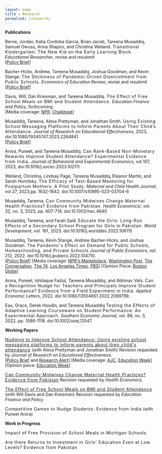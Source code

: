 ```yaml
---
layout: page
title : Research 
permalink: /research/
---
```


<div class="manual-post">
  
  <div class="manual sectionTitle"><strong>Publications</strong><br></div>


  <p> <div class="manual-content">
  Berne, Jordan, Katia Cordoba Garcia, Brian Jacob, Tareena Musaddiq, Samuel Owusu, Anna Shapiro, and Christina Weiland. <span style="letter-spacing: 1px !important;font-weight: 400">Transitional Kindergarten: The New Kid on the Early Learning Block.</span> <i>Educational Researcher</i>, revise and resubmit
  <br>
  [<a href="https://edpolicy.umich.edu/research/epi-policy-briefs/michigan-transitional-kindergarten-first-look-program-reach-and-features">Policy Brief</a>]
  </div>
  </p>

  <p> <div class="manual-content">
  Bacher-Hicks, Andrew, Tareena Musaddiq, Joshua Goodman, and Kevin Stange. <span style="letter-spacing: 1px !important;font-weight: 400">The Stickiness of Pandemic-Driven Disenrollment from Public Schools.</span> <i>Economics of Education Review</i>, revise and resubmit
  <br>
  [<a href="/files/pandemic-disenrollment_policy-brief.pdf">Policy Brief</a>]
  </div>
  </p>

  <p> <div class="manual-content">
  Davis, Will, Dan Kriesman, and Tareena Musaddiq. <span style="letter-spacing: 1px !important;font-weight: 400">The Effect of Free School Meals on BMI and Student Attendance.</span> <i>Education Finance and Policy</i>, forthcoming.
  <br>
  [Media coverage: <a href="https://kjzz.org/content/639969/arizona-provision-could-result-free-lunches-students">NPR</a>, 
   <a href="https://www.chalkbeat.org/posts/us/2018/05/04/free-school-lunch-for-all-meant-to-reduce-stigma-may-also-keep-students-healthier/">Chalkbeat</a>]
  </div>
  </p>

  <p> <div class="manual-content">
  Musaddiq, Tareena, Alexa Prettyman, and Jonathan Smith. <span style="letter-spacing: 1px !important;font-weight: 400">Using Existing School Messaging Platforms to Inform Parents About Their Child’s Attendance.</span> <i>Journal of Research on Educational Effectiveness</i>, 2023, doi:10.1080/19345747.2023.2264841
  <br>
  [<a href="https://gpl.gsu.edu/publications/school-attendance/">Policy Brief</a>]
  </div>
  </p>

  <p> <div class="manual-content">
  Arora, Puneet, and Tareena Musaddiq. <span style="letter-spacing: 1px !important;font-weight: 400">Can Rank-Based Non-Monetary Rewards Improve Student Attendance? Experimental Evidence from India.</span> <i>Journal of Behavioral and Experimental Economics</i>, vol 107, 2023, doi:10.1016/j.socec.2023.102111
  </div>
  </p>

  <p> <div class="manual-content">
  Weiland, Christina, Lindsay Page, Tareena Musaddiq, Eleanor Martin, and Sarah Homitsky. <span style="letter-spacing: 1px !important;font-weight: 400">The Efficacy of Text-Based Mentoring for Postpartum Mothers: A Pilot Study.</span> <i>Maternal and Child Health Journal</i>, vol 27, 2023,pp. 1632-1642. doi:10.1007/s10995-023-03704-6
  </div>
  </p>

  <p> <div class="manual-content">
  Musaddiq, Tareena. <span style="letter-spacing: 1px !important;font-weight: 400">Can Community Midwives Change Maternal Health Practices? Evidence from Pakistan.</span> <i>Health Economics</i>/, vol. 32, no. 3, 2023, pp. 607-714. doi:10.1002/hec.4640
  </div>
  </p>

  <p> <div class="manual-content">
  Musaddiq, Tareena, and Farah Said. <span style="letter-spacing: 1px !important;font-weight: 400">Educate the Girls: Long-Run Effects of a Secondary School Program for Girls in Pakistan.</span> <i>World Development</i>, vol. 161, 2023. doi:10.1016/j.worlddev.2022.106115
  </div>
  </p>

  <p> <div class="manual-content">
  Musaddiq, Tareena, Kevin Stange, Andrew Bacher-Hicks, and Joshua Goodman. <span style="letter-spacing: 1px !important;font-weight: 400">The Pandemic's Effect on Demand for Public Schools, Homeschooling, and Private Schools</span> <i>Journal of Public Economics</i>, vol. 212, 2022. doi:10.1016/j.jpubeco.2022.104710.
  <br>
  [<a href="/files/pandemic-effect-policy-brief.pdf">Policy Brief</a>]
  [Media coverage: <a href="https://www.marketplace.org/2021/09/23/public-schools-see-fewer-enrolled-kindergartners-whered-they-go/amp/">NPR's Marketplace</a>, <a href="https://www.washingtonpost.com/education/2022/01/30/public-education-crisis-enrollment-violence/">Washington Post</a>, <a href="https://theconversation.com/4-trends-in-public-school-enrollment-due-to-covid-19-168911">The Conversation</a>, <a href="https://www.the74million.org/article/the-week-in-covid-education-policy-many-parents-dont-plan-on-vaccinating-young-kids-schools-without-mask-policies-three-times-more-likely-to-see-outbreaks-more/">The 74</a>, <a href="https://www.latimes.com/world-nation/story/2022-04-18/homeschooling-surge-continues-despite-schools-reopening">Los Angeles Times</a>, <a href="https://www.pbs.org/newshour/education/as-u-s-schools-reopen-many-families-continue-to-opt-for-homeschooling">PBS</a>]
  [Opinion Piece: <a href="/files/BostonGlobe-2021-10-11.jpeg">Boston Globe</a>]
  </div>
  </p>

  <p> <div class="manual-content">
  Arora, Puneet, Ishtiaque Fazlul, Tareena Musaddiq, and Abhinav Vats. <span style="letter-spacing: 1px !important;font-weight: 400">Can a Recognition Nudge for
Teachers and Principals Improve Student Performance? Evidence from a Field Experiment in India.</span> <i>Applied Economic Letters</i>, 2022. doi:10.1080/13504851.2022.2099799.
  </div>
  </p>
  
  <p> <div class="manual-content">
  Eau, Grace, Derek Hoodin, and Tareena Musaddiq <span style="letter-spacing: 1px !important;font-weight: 400">Testing the Effects of Adaptive Learning Courseware on Student Performance: An Experimental Approach.</span> <i>Southern Economic Journal</i>, vol. 88, no. 3, 2022, pp. 1086-1118. doi:10.1002/soej.12547.
  </div>
  </p>


  <div class="manual sectionTitle"><strong>Working Papers</strong><br></div>

  <p> <div class="manual-content">
  <span style="letter-spacing: 1px !important;font-weight: 400"><a href="/files/messaging-nudge.pdf">Nudging to Improve School Attendance: Using existing school messaging platforms to inform parents about their child's attendance</a></span> (with Alexa Prettyman and Jonathan Smith) Revision requested by <i>Journal of Research on Educational Effectiveness</i>. 
  <br>
  [<a href="/files/attend-policy-brief.pdf">Policy Brief</a> and <a href="https://gpl.gsu.edu/publications/decrease-student-absenteeism/">Research Alert</a>]
  [Media coverage: <a href="https://www.ajc.com/news/local-education/schools-try-electronic-messages-reduce-absenteeism/h5cCMgB27vsZfIwOtNam8J/">AJC</a>, 
   <a href="https://www.edweek.org/ew/articles/2020/04/10/where-are-they-students-go-missing-in.html">Education Week</a>]
  [Opinion piece: <a href="https://www.edweek.org/ew/articles/2020/03/26/when-schools-close-vulnerable-families-are-left.html">Education Week</a>]
  </div>
  </p>
  
  <p> <div class="manual-content">
  <span style="letter-spacing: 1px !important;font-weight: 400"><a href="/files/community-midwives.pdf">Can Community Midwives Change Maternal Health Practices? Evidence from Pakistan</a></span> Revision requested by <i>Health Economics</i>.
  </div>
  </p>

  <p> <div class="manual-content">
  <span style="letter-spacing: 1px !important;font-weight: 400"><a href="https://gpl.gsu.edu/publications/school-meal-provision/">The Effect of Free School Meals on BMI and Student Attendance</a></span> (with Will Davis and Dan Kreisman) Revision requested by <i>Education Finance and Policy</i>.
  </div>
  </p>
  

  <p> <div class="manual-content">
  <span style="letter-spacing: 1px !important;font-weight: 400">Competitive Games to Nudge Students: Evidence from India</span> (with Puneet Arora)
  </div>
  </p>
    


  <div class="manual sectionTitle"><strong>Work in Progress</strong><br></div>
      
  <p> <div class="manual-content">
  <span style="letter-spacing: 1px !important;font-weight: 400">Impact of Free Provision of School Meals in Michigan Schools</span>
  </div>
  </p>
  
   <p> <div class="manual-content">
  <span style="letter-spacing: 1px !important;font-weight: 400">Are there Returns to Investment in Girls' Education Even at Low Levels? Evidence from Pakistan</span>
  </div>
  </p>



</div>
